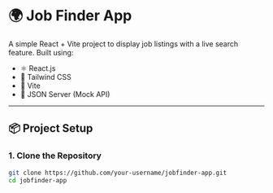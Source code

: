 # 🌍 Job Finder App

A simple React + Vite project to display job listings with a live search feature. Built using:

- ⚛️ React.js
- 💨 Tailwind CSS
- 🔧 Vite
- 📡 JSON Server (Mock API)

---

## 📦 Project Setup

### 1. Clone the Repository

```bash
git clone https://github.com/your-username/jobfinder-app.git
cd jobfinder-app
